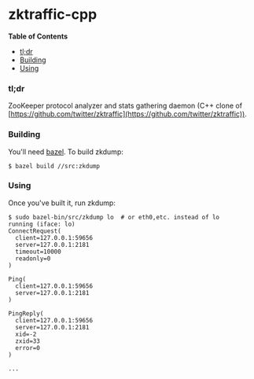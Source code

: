 # zktraffic-cpp

**Table of Contents**

- [tl;dr](#tldr)
- [Building](#building)
- [Using](#using)

### tl;dr ###

ZooKeeper protocol analyzer and stats gathering daemon (C++ clone of [https://github.com/twitter/zktraffic](https://github.com/twitter/zktraffic)).

### Building ###

You'll need [bazel](https://bazel.build/). To build zkdump:

```
$ bazel build //src:zkdump
```

### Using ###
Once you've built it, run zkdump:

```
$ sudo bazel-bin/src/zkdump lo  # or eth0,etc. instead of lo
running (iface: lo)
ConnectRequest(
  client=127.0.0.1:59656
  server=127.0.0.1:2181
  timeout=10000
  readonly=0
)

Ping(
  client=127.0.0.1:59656
  server=127.0.0.1:2181
)

PingReply(
  client=127.0.0.1:59656
  server=127.0.0.1:2181
  xid=-2
  zxid=33
  error=0
)

...
```

